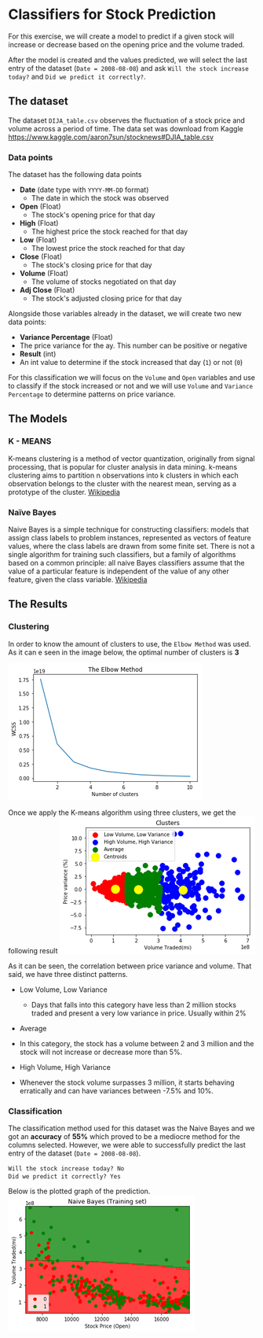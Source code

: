 # Classifiers for Stock Prediction
For this exercise, we will create a model to predict if a given stock will increase or decrease based on the opening price and the volume traded.

After the model is created and the values predicted, we will select the last entry of the dataset (`Date = 2008-08-08`) and ask `Will the stock increase today?` and `Did we predict it correctly?`.

## The dataset
The dataset `DIJA_table.csv` observes the fluctuation of a stock price and volume across a period of time.   The data set was download from Kaggle https://www.kaggle.com/aaron7sun/stocknews#DJIA_table.csv

### Data points

The dataset has the following data points

* **Date** (date type with `YYYY-MM-DD` format)
    * The date in which the stock was observed
* **Open** (Float)
    * The stock's opening price for that day
* **High** (Float)
    * The highest price the stock reached for that day
* **Low** (Float)
    * The lowest price the stock reached for that day
* **Close** (Float)
    * The stock's closing price for that day
* **Volume** (Float)
    * The volume of stocks negotiated on that day
* **Adj Close** (Float)
    * The stock's adjusted closing price for that day

Alongside those variables already in the dataset, we will create two new data points:

* **Variance Percentage** (Float)
 * The price variance for the ay. This number can be positive or negative
* **Result** (int)
 * An int value to determine if the stock increased that day (`1`) or not (`0`)

For this classification we will focus on the `Volume` and `Open` variables and use to classify if the stock increased or not and we will use `Volume` and `Variance Percentage` to determine patterns on price variance.

## The Models

### K - MEANS

K-means clustering is a method of vector quantization, originally from signal processing, that is popular for cluster analysis in data mining. k-means clustering aims to partition n observations into k clusters in which each observation belongs to the cluster with the nearest mean, serving as a prototype of the cluster. [Wikipedia](https://en.wikipedia.org/wiki/K-means_clustering)


### Naïve Bayes

Naive Bayes is a simple technique for constructing classifiers: models that assign class labels to problem instances, represented as vectors of feature values, where the class labels are drawn from some finite set. There is not a single algorithm for training such classifiers, but a family of algorithms based on a common principle: all naive Bayes classifiers assume that the value of a particular feature is independent of the value of any other feature, given the class variable. [Wikipedia](https://en.wikipedia.org/wiki/Naive_Bayes_classifier)

## The Results

### Clustering

In order to know the amount of clusters to use, the `Elbow Method` was used. As it can e seen in the image below, the optimal number of clusters is **3**

![Elbow Method](images/elbow_method.png)

Once we apply the K-means algorithm using three clusters, we get the following result
![k-means](images/clusters.png)

As it can be seen, the correlation between price variance and volume. That said, we have three distinct patterns.
* Low Volume, Low Variance
  * Days that falls into this category have less than 2 million stocks traded and present a very low variance in price. Usually within 2%

* Average
 * In this category, the stock has a volume between 2 and 3 million and the stock will not increase or decrease more than 5%.

* High Volume, High Variance
 * Whenever the stock volume surpasses 3 million, it starts behaving erratically and can have variances between -7.5% and 10%.


 ### Classification
 The classification method used for this dataset was the Naive Bayes and we got an **accuracy** of **55%** which proved to be a mediocre method for the columns selected. However, we were able to successfully predict the last entry of the dataset (`Date = 2008-08-08`).

```
Will the stock increase today? No
Did we predict it correctly? Yes
```

Below is the plotted graph of the prediction.
![k-means](images/Naive_bayes_prediction.png)
